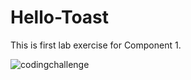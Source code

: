 # Hello-Toast
This is first lab exercise for Component 1.  


![codingchallenge](https://user-images.githubusercontent.com/77341562/145535641-21b12eb5-a191-4982-bbd7-bbfd04afed9d.JPG)
